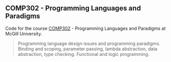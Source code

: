 ## COMP302 - Programming Languages and Paradigms

Code for the course
[COMP302](https://www.mcgill.ca/study/2022-2023/courses/comp-302) - Programming
Languages and Paradigms at McGill University.

> Programming language design issues and programming paradigms. Binding and
> scoping, parameter passing, lambda abstraction, data abstraction, type
> checking. Functional and logic programming.

